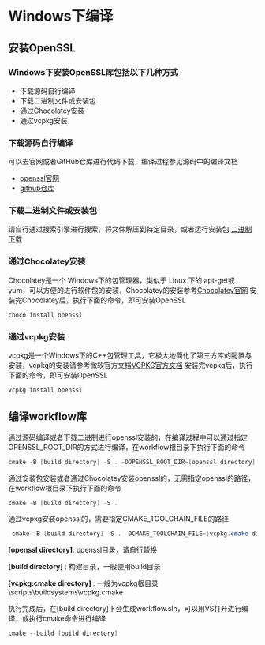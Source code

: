 ﻿# Windows下编译

## 安装OpenSSL

### Windows下安装OpenSSL库包括以下几种方式

* 下载源码自行编译
* 下载二进制文件或安装包
* 通过Chocolatey安装
* 通过vcpkg安装

### 下载源码自行编译

可以去官网或者GitHub仓库进行代码下载，编译过程参见源码中的编译文档

* [openssl官网](https://www.openssl.org/)
* [github仓库](https://github.com/openssl/openssl)

### 下载二进制文件或安装包

请自行通过搜索引擎进行搜索，将文件解压到特定目录，或者运行安装包
[二进制下载](https://wiki.openssl.org/index.php/Binaries)

### 通过Chocolatey安装

Chocolatey是一个 Windows下的包管理器，类似于 Linux 下的 apt-get或 yum，可以方便的进行软件包的安装，Chocolatey的安装参考[Chocolatey官网](https://www.chocolatey.org/)
安装完Chocolatey后，执行下面的命令，即可安装OpenSSL
```powershell
choco install openssl
```

### 通过vcpkg安装

vcpkg是一个Windows下的C++包管理工具，它极大地简化了第三方库的配置与安装，vcpkg的安装请参考微软官方文档[VCPKG官方文档](https://docs.microsoft.com/zh-cn/cpp/build/vcpkg?view=vs-2019)
安装完vcpkg后，执行下面的命令，即可安装OpenSSL
```powershell
vcpkg install openssl
```

## 编译workflow库

通过源码编译或者下载二进制进行openssl安装的，在编译过程中可以通过指定OPENSSL_ROOT_DIR的方式进行编译，在workflow根目录下执行下面的命令

```powershell
cmake -B [build directory] -S . -DOPENSSL_ROOT_DIR=[openssl directory]
```

通过安装包安装或者通过Chocolatey安装openssl的，无需指定openssl的路径，在workflow根目录下执行下面的命令

```powershell
cmake -B [build directory] -S .
```

通过vcpkg安装openssl的，需要指定CMAKE_TOOLCHAIN_FILE的路径

```powershell
 cmake -B [build directory] -S . -DCMAKE_TOOLCHAIN_FILE=[vcpkg.cmake directory]
```

**[openssl directory]**: openssl目录，请自行替换

**[build directory]** : 构建目录，一般使用build目录

**[vcpkg.cmake directory]** : 一般为vcpkg根目录\scripts\buildsystems\vcpkg.cmake

执行完成后，在[build directory]下会生成workflow.sln，可以用VS打开进行编译，或执行cmake命令进行编译

```powershell
cmake --build [build directory]
```
